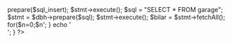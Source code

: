 <?php
              define('DB_SERVER','localhost');
              define('DB_USER','root');
              define('DB_PASSWORD','');
              define('DB_NAME','bilar');
              
              $dbh = new PDO('mysql:dbname='.DB_NAME.';host='.DB_SERVER.';charset=utf8',DB_USER, DB_PASSWORD);
              
              
              $sql_insert = "INSERT INTO garage(id, namn, motortyp, drivlina, chassityp) VALUES ('','Saab 9-5 Aero','I4 Turbo','FWD','Kombi')";
              $stmt = $dbh->prepare($sql_insert);
              $stmt->execute();
              
              $sql = "SELECT * FROM garage";
              $stmt = $dbh->prepare($sql);
              $stmt->execute();
              
              $bilar = $stmt->fetchAll();
              
              
              for($n=0;$n<count($bilar);$n++){
                  
              for($i=1;$i<5;$i++){
              echo $bilar[$n][$i];
              echo '<br>';
              }
              echo '<br>';
              }
        ?>    
